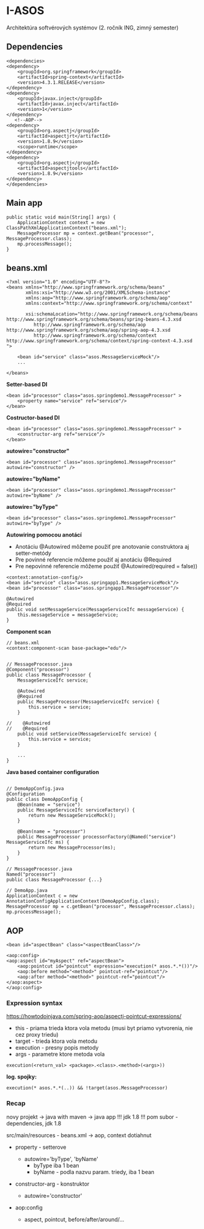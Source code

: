 # I-ASOS

Architektúra softvérových systémov (2. ročník ING, zimný semester)

## Dependencies

```
<dependencies>
<dependency>
    <groupId>org.springframework</groupId>
    <artifactId>spring-context</artifactId>
    <version>4.3.1.RELEASE</version>
</dependency>
<dependency>
    <groupId>javax.inject</groupId>
    <artifactId>javax.inject</artifactId>
    <version>1</version>
</dependency>
   <!--AOP-->
<dependency>
    <groupId>org.aspectj</groupId>
    <artifactId>aspectjrt</artifactId>
    <version>1.8.9</version>
    <scope>runtime</scope>
</dependency>
<dependency>
    <groupId>org.aspectj</groupId>
    <artifactId>aspectjtools</artifactId>
    <version>1.8.9</version>
</dependency>
</dependencies>
```

##  Main app

```
public static void main(String[] args) {
    ApplicationContext context = new ClassPathXmlApplicationContext("beans.xml");
    MessageProcessor mp = context.getBean("processor", MessageProcessor.class);
    mp.processMessage();
}
```

## beans.xml

```
<?xml version="1.0" encoding="UTF-8"?>
<beans xmlns="http://www.springframework.org/schema/beans"
       xmlns:xsi="http://www.w3.org/2001/XMLSchema-instance"
       xmlns:aop="http://www.springframework.org/schema/aop"
       xmlns:context="http://www.springframework.org/schema/context"

       xsi:schemaLocation="http://www.springframework.org/schema/beans http://www.springframework.org/schema/beans/spring-beans-4.3.xsd
          http://www.springframework.org/schema/aop http://www.springframework.org/schema/aop/spring-aop-4.3.xsd
          http://www.springframework.org/schema/context http://www.springframework.org/schema/context/spring-context-4.3.xsd
">

    <bean id="service" class="asos.MessageServiceMock"/>
    ...
    
</beans>
```

<b>Setter-based DI</b>

```
<bean id="processor" class="asos.springdemo1.MessageProcessor" >
    <property name="service" ref="service"/>
</bean>
```

<b>Costructor-based DI</b>

```
<bean id="processor" class="asos.springdemo1.MessageProcessor" >
    <constructor-arg ref="service"/>
</bean>
```

<b>autowire="constructor"</b>
```
<bean id="processor" class="asos.springdemo1.MessageProcessor" autowire="constructor" />
```

<b>autowire="byName"</b>
```   
<bean id="processor" class="asos.springdemo1.MessageProcessor" autowire="byName" />
```

<b>autowire="byType"</b>
```   
<bean id="processor" class="asos.springdemo1.MessageProcessor" autowire="byType" />
```

<b>Autowiring pomocou anotácí</b>

- Anotáciu @Autowired môžeme použiť pre anotovanie construktora aj setter-metódy
- Pre povinné referencie môžeme použiť aj anotáciu @Required
- Pre nepovinné referencie môžeme použiť @Autowired(required = false))
   
```   
<context:annotation-config/>
<bean id="service" class="asos.springapp1.MessageServiceMock"/>
<bean id="processor" class="asos.springapp1.MessageProcessor"/>

@Autowired
@Required
public void setMessageService(MessageServiceIfc messageService) {
    this.messageService = messageService;
}

```

<b>Component scan</b>
```
// beans.xml
<context:component-scan base-package="edu"/>


// MessageProcessor.java
@Component("processor")
public class MessageProcessor {
    MessageServiceIfc service;

    @Autowired
    @Required
    public MessageProcessor(MessageServiceIfc service) {
        this.service = service;
    }

//    @Autowired
//    @Required
    public void setService(MessageServiceIfc service) {
        this.service = service;
    }
    
    ...  
}

```

<b>Java based container configuration</b>
```

// DemoAppConfig.java
@Configuration
public class DemoAppConfig {
    @Bean(name = "service")
    public MessageServiceIfc serviceFactory() {
        return new MessageServiceMock();
    }

    @Bean(name = "processor")
    public MessageProcessor processorFactory(@Named("service") MessageServiceIfc ms) {
        return new MessageProcessor(ms);
    }
}

// MessageProcessor.java
Named("processor")
public class MessageProcessor {...}

// DemoApp.java
ApplicationContext c = new AnnotationConfigApplicationContext(DemoAppConfig.class);
MessageProcessor mp = c.getBean("processor", MessageProcessor.class);
mp.processMessage();
```

## AOP

```
<bean id="aspectBean" class="<aspectBeanClass>"/>

<aop:config>
<aop:aspect id="myAspect" ref="aspectBean">
    <aop:pointcut id="pointcut" expression="execution(* asos.*.*())"/>
    <aop:before method="<method>" pointcut-ref="pointcut"/>
    <aop:after method="<method>" pointcut-ref="pointcut"/>
</aop:aspect>
</aop:config>
```

### Expression syntax

https://howtodoinjava.com/spring-aop/aspectj-pointcut-expressions/

* this - priama trieda ktora vola metodu (musi byt priamo vytvorenia, nie cez proxy triedu)
* target - trieda ktora vola metodu 
* execution - presny popis metody
* args - parametre ktore metoda vola

```
execution(<return_val> <package>.<class>.<method>(<args>))
```

<b>log. spojky:</b>

```
execution(* asos.*.*(..)) && !target(asos.MessageProcessor)
```

### Recap

novy projekt -> java with maven -> java app
!!! jdk 1.8
!!! pom subor - dependencies, jdk 1.8

src/main/resources - beans.xml  -> aop, context dotiahnut

* property - setterove
    * autowire='byType', 'byName'
        * byType iba 1 bean
        * byName - podla nazvu param. triedy, iba 1 bean

* constructor-arg - konstruktor
    * autowire='constructor'

* aop:config
    * aspect, pointcut, before/after/around/...
